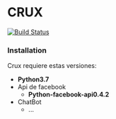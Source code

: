 # CRUX

[![Build Status](https://travis-ci.org/joemccann/dillinger.svg?branch=master)](https://travis-ci.org/joemccann/dillinger)


### Installation

Crux requiere estas versiones: 
- **Python3.7**
- Api de facebook
    - **Python-facebook-api0.4.2**
- ChatBot
    - ... 



